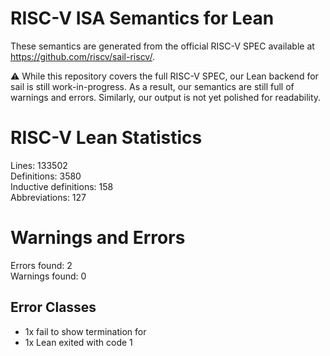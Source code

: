 # RISC-V ISA Semantics for Lean

These semantics are generated from the official RISC-V SPEC available at
https://github.com/riscv/sail-riscv/.

⚠️ While this repository covers the full RISC-V SPEC, our Lean backend for sail
is still work-in-progress. As a result, our semantics are still full of warnings
and errors. Similarly, our output is not yet polished for readability.
# RISC-V Lean Statistics

Lines: 133502  
Definitions: 3580  
Inductive definitions: 158  
Abbreviations: 127  

# Warnings and Errors

Errors found: 2  
Warnings found: 0  

## Error Classes

- 1x fail to show termination for
- 1x Lean exited with code 1
